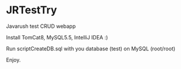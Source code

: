 # JRTestTry
Javarush test CRUD webapp

Install TomCat8, MySQL5.5, IntelliJ IDEA :)

Run scriptCreateDB.sql with you database (test) on MySQL (root/root)

Enjoy.